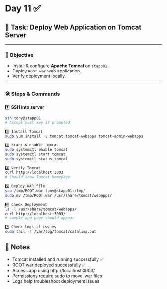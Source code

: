 # Day 11 ✅
## 📌 Task: Deploy Web Application on Tomcat Server

---

### 🎯 Objective
- Install & configure **Apache Tomcat** on `stapp01`.
- Deploy `ROOT.war` web application.
- Verify deployment locally.

---

### 🛠️ Steps & Commands

1️⃣ **SSH into server**
```bash
ssh tony@stapp01
# Accept host key if prompted

2️⃣ Install Tomcat
sudo yum install -y tomcat tomcat-webapps tomcat-admin-webapps

3️⃣ Start & Enable Tomcat
sudo systemctl enable tomcat
sudo systemctl start tomcat
sudo systemctl status tomcat

4️⃣ Verify Tomcat
curl http://localhost:3003
# Should show Tomcat homepage

5️⃣ Deploy WAR file
scp /tmp/ROOT.war tony@stapp01:/tmp/
sudo mv /tmp/ROOT.war /usr/share/tomcat/webapps/

6️⃣ Check Deployment
ls -l /usr/share/tomcat/webapps/
curl http://localhost:3003/
# Sample app page should appear

7️⃣ Check logs if issues
sudo tail -f /var/log/tomcat/catalina.out
```

## 📘 Notes
- Tomcat installed and running successfully ✅
- ROOT.war deployed successfully ✅
- Access app using http://localhost:3003/
- Permissions require sudo to move .war files
- Logs help troubleshoot deployment issues

